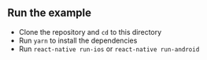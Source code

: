 ## Run the example

- Clone the repository and `cd` to this directory
- Run `yarn` to install the dependencies
- Run `react-native run-ios` or `react-native run-android`